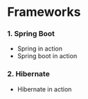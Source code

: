 # Frameworks

### 1. Spring Boot
* Spring in action
* Spring boot in action
### 2. Hibernate
* Hibernate in action